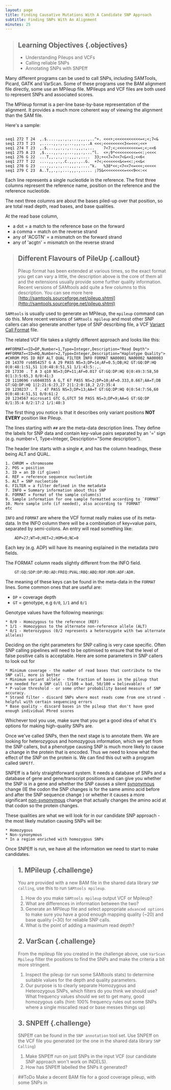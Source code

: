 ```yaml
---
layout: page
title: Finding Causative Mutations With A Candidate SNP Approach
subtitle: Finding SNPs With An Alignment
minutes: 25
---
```


> ## Learning Objectives {.objectives}
> * Understanding Pileups and VCFs
> * Calling reliable SNPs
> * Annotating SNPs with SNPEff
>


Many different programs can be used to call SNPs, including SAMTools, Picard, GATK and VarScan. Some of these programs use the BAM alignment file directly, some use an MPileup file. MPileups and VCF files are both used to represent SNPs and associated scores.  

The MPileup format is a per-line base-by-base representation of the alignment. It provides a much more coherent way of viewing the alignment than the SAM file. 

Here's a sample: 

~~~ {.output}

seq1 272 T 24  ,.$.....,,.,.,...,,,.,..^+. <<<+;<<<<<<<<<<<=<;<;7<&
seq1 273 T 23  ,.....,,.,.,...,,,.,..A <<<;<<<<<<<<<3<=<<<;<<+
seq1 274 T 23  ,.$....,,.,.,...,,,.,...    7<7;<;<<<<<<<<<=<;<;<<6
seq1 275 A 23  ,$....,,.,.,...,,,.,...^l.  <+;9*<<<<<<<<<=<<:;<<<<
seq1 276 G 22  ...T,,.,.,...,,,.,....  33;+<<7=7<<7<&<<1;<<6<
seq1 277 T 22  ....,,.,.,.C.,,,.,..G.  +7<;<<<<<<<&<=<<:;<<&<
seq1 278 G 23  ....,,.,.,...,,,.,....^k.   %38*<<;<7<<7<=<<<;<<<<<
seq1 279 C 23  A..T,,.,.,...,,,.,..... ;75&<<<<<<<<<=<<<9<<:<<

~~~

Each line represents a single nucleotide in the reference. The first three columns represent the reference name, position on the reference and the reference nucleotide. 

The next three columns are about the bases piled-up over that position, so are total read depth, read bases, and base qualities. 

At the read base column,

 * a dot = a match to the reference base on the forward
 * a comma = match on the reverse strand
 * any of 'ACGTN' = a mismatch on the forward strand 
 * any of 'acgtn' = mismatch on the reverse strand
 
>## Different Flavours of PileUp {.callout}
> Pileup format has been extended at various times, so the exact format you get can vary a little, the description above is the core of them all and the extensions usually provide some further quality information. Recent versions of SAMtools add quite a few columns to this description. 
> You can see more here [http://samtools.sourceforge.net/pileup.shtml](http://samtools.sourceforge.net/pileup.shtml)
> 

`SAMtools` is usually used to generate an MPileup, the `mpileup` command can do this. More recent versions of `SAMtools mpileup` and most other SNP callers can also generate another type of SNP describing file, a VCF [Variant Call Format](reference.html#variant_call_format) file. 


The related VCF file takes a slightly different approach and looks like this:

~~~ {.output}
##FORMAT=<ID=DP,Number=1,Type=Integer,Description="Read Depth">
##FORMAT=<ID=HQ,Number=2,Type=Integer,Description="Haplotype Quality">
#CHROM POS ID REF ALT QUAL FILTER INFO FORMAT NA00001 NA00002 NA00003
20 14370 rs6054257 G A 29 PASS NS=3;DP=14;AF=0.5;DB;H2 GT:GQ:DP:HQ 0|0:48:1:51,51 1|0:48:8:51,51 1/1:43:5:.,.
20 17330 . T A 3 q10 NS=3;DP=11;AF=0.017 GT:GQ:DP:HQ 0|0:49:3:58,50 0|1:3:5:65,3 0/0:41:3
20 1110696 rs6040355 A G,T 67 PASS NS=2;DP=10;AF=0.333,0.667;AA=T;DB GT:GQ:DP:HQ 1|2:21:6:23,27 2|1:2:0:18,2 2/2:35:4
20 1230237 . T . 47 PASS NS=3;DP=13;AA=T GT:GQ:DP:HQ 0|0:54:7:56,60 0|0:48:4:51,51 0/0:61:2
20 1234567 microsat1 GTC G,GTCT 50 PASS NS=3;DP=9;AA=G GT:GQ:DP 0/1:35:4 0/2:17:2 1/1:40:3
~~~

The first thing you notice is that it describes only variant positions **NOT** **EVERY** position like Pileup.

The lines starting with `##` are the meta-data description lines. They define the labels for SNP data and contain key-value pairs separated by an '=' sign (e.g. number=1, Type=Integer, Description="Some description"). 

The header line starts with a single `#`, and has the column headings, these being  ALT and QUAL.  

	1. CHROM = chromosome
	2. POS = position 
	3. ID = an ID (if given) 
	4. REF = reference sequence nucleotide
	5. ALT = SNP nucleotide
	6. FILTER = a filter defined in the metadata
	7. INFO = Summary information about this SNP
	8. FORMAT = Format of the sample column(s)
	9. Sample information for one sample formatted according to `FORMAT`
	10. More sample info (if needed), also according to `FORMAT`
	etc 

`INFO` and `FORMAT` are where the VCF format really makes use of its meta-data. In the INFO column there will be a combination of key=value pairs, separated by
semi-colons. An entry will read something like:

~~~ {.output}
	ADP=27;WT=0;HET=2;HOM=0;NC=0
~~~  
Each key (e.g. ADP) will have its meaning explained in the metadata `INFO` fields. 

The FORMAT column reads slightly different from the INFO field. 

~~~ {.output}
	GT:GQ:SDP:DP:RD:AD:FREQ:PVAL:RBQ:ABQ:RDF:RDR:ADF:ADR. 
~~~
The meaning of these keys can be found in the meta-data in the
`FORMAT` lines. Some common ones that are useful are:

 * `DP` = coverage depth
 * `GT` =  genotype, e.g `0/0`, `1/1` and `0/1` 

Genotype values have the following meanings: 
	
	* 0/0 - Homozygous to the reference (REF) 
	* 1/1 - Homozygous to the alternate non-reference allele (ALT) 
	* 0/1 - Heterozygous (0/2 represents a heterozygote with two alternate alleles)



Deciding on the right parameters for SNP calling is very case specific. Often SNP calling pipelines will need to be optimised to ensure that the level of false positive calls is acceptable. Here are some parameters in SNP callers to look out for

	* Minimum coverage - the number of read bases that contribute to the SNP call, more is better
	* Minimum variant allele - the fraction of bases in the pileup that are needed for a SNP call (1/100 = bad, 50/100 = believable)
	* P-value threshold - or some other probability based measure of SNP accuracy.
	* Strand filter - discard SNPs where most reads come from one strand - helpful with certain sequencing errors
	* Base quality - discard bases in the pileup that don't have good enough individual Phred scores

Whichever tool you use, make sure that you get a good idea of what it's options for making high-quality SNPs are.

Once we've called SNPs, then the next stage is to annotate them. We are looking for heterozygous and homozygous information, which we get from the SNP callers, but a phenotype causing SNP is much more likely to cause a change in the protein that is encoded. Thus we need to know what the effect of the SNP on the protein is. We can find this out with a program called `SNPEff`.

SNPEff is a fairly straightforward system. It needs a database of SNPs and a database of gene and gene/transcript positions and can give you whether the SNP is in a gene and whether the SNP causes a silent [synonymous](reference.html#synonymous) change (IE the codon the SNP changes is for the same amino acid before and after the SNP sequence change ) or whether it causes a more significant [non-synonymous](reference.html#non-synonymous) change that actually changes the amino acid at that codon so the protein changes.   

These qualities are what we will look for in our candidate SNP approach - the most likely mutation causing SNPs will be:

	* Homozygous
	* Non-synonymous
	* In a region enriched with homozygous SNPs
	
Once SNPEff is run, we have all the information we need to start to make candidates.

>## 1. MPileup {.challenge}
> You are provided with a new BAM file in the shared data library `SNP calling`, use this to run `SAMtools mpileup`. 
>
>	1. How do you make `SAMtools mpileup` output VCF or Mpileup?
>	2. What are differences in information between the two? 
>	3. Generate an MPileup file and select appropriate `advanced options` to make sure you have a good enough mapping quality (~20) and base quality (~30) for reliable SNP calls.  
>	4. What is the point of adding a maximum read depth?
>
>## 2. VarScan {.challenge}
> From the mpileup file you created in the challenge above, use `VarScan Mpileup` filter the positions to find the SNPs and make the criteria a bit more stringent. 
>	1. Inspect the pileup (or run some SAMtools stats) to determine suitable values for the depth and quality parameters.
>	2. Our purpose is to clearly separate Homozygous and Heterozygous SNPs, which filters do you think we should use? What frequency values should we set to get many, good homozygous calls (hint: 100% frequency rules out some SNPs where a single miscalled read or base messes things up) 
>

> ## 3. SNPEff {.challenge}
> SNPEff can be found in the `SNP annotation` tool set. Use SNPEff on the VCF file you generated (or the one in the shared data library `SNP Calling`)
>
>	1. Make SNPEff run on just SNPs in the input VCF (our candidate SNP approach won't work on INDELS).
>	2. How has SNPEff labelled the SNPs it generated?
>

> ##ToDo
> Make a decent BAM file for a good coverage pileup, with some SNPs in
> 
